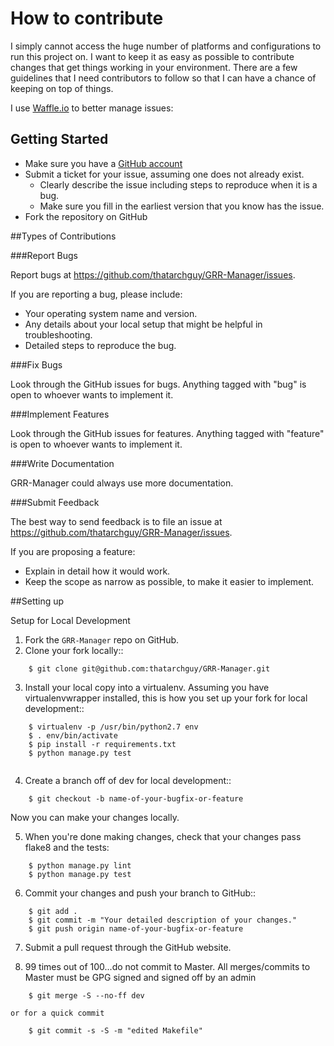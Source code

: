 # How to contribute

I simply cannot access the huge number of platforms and configurations to run this project on.
I want to keep it as easy as possible to contribute changes that
get things working in your environment. There are a few guidelines that I
need contributors to follow so that I can have a chance of keeping on
top of things.

I use [Waffle.io](https://waffle.io/thatarchguy/GRR-Manager) to better manage issues:

## Getting Started

* Make sure you have a [GitHub account](https://github.com/signup/free)
* Submit a ticket for your issue, assuming one does not already exist.
  * Clearly describe the issue including steps to reproduce when it is a bug.
  * Make sure you fill in the earliest version that you know has the issue.
* Fork the repository on GitHub

##Types of Contributions

###Report Bugs

Report bugs at https://github.com/thatarchguy/GRR-Manager/issues.

If you are reporting a bug, please include:

* Your operating system name and version.
* Any details about your local setup that might be helpful in troubleshooting.
* Detailed steps to reproduce the bug.

###Fix Bugs

Look through the GitHub issues for bugs. Anything tagged with "bug"
is open to whoever wants to implement it.

###Implement Features

Look through the GitHub issues for features. Anything tagged with "feature"
is open to whoever wants to implement it.

###Write Documentation

GRR-Manager could always use more documentation.

###Submit Feedback

The best way to send feedback is to file an issue at https://github.com/thatarchguy/GRR-Manager/issues.

If you are proposing a feature:

* Explain in detail how it would work.
* Keep the scope as narrow as possible, to make it easier to implement.


##Setting up

Setup for Local Development

1. Fork the `GRR-Manager` repo on GitHub.
2. Clone your fork locally::
```
    $ git clone git@github.com:thatarchguy/GRR-Manager.git
```
3. Install your local copy into a virtualenv. Assuming you have virtualenvwrapper installed, this is how you set up your fork for local development::
```
    $ virtualenv -p /usr/bin/python2.7 env
    $ . env/bin/activate 
    $ pip install -r requirements.txt
    $ python manage.py test
    
```
4. Create a branch off of dev for local development::
```
    $ git checkout -b name-of-your-bugfix-or-feature
``` 
   Now you can make your changes locally.

5. When you're done making changes, check that your changes pass flake8 and the tests:
```
    $ python manage.py lint
    $ python manage.py test
```

6. Commit your changes and push your branch to GitHub::
```
    $ git add .
    $ git commit -m "Your detailed description of your changes."
    $ git push origin name-of-your-bugfix-or-feature
```
7. Submit a pull request through the GitHub website.

8. 99 times out of 100...do not commit to Master.
    All merges/commits to Master must be GPG signed and signed off by an admin
```
    $ git merge -S --no-ff dev
```
    or for a quick commit
```  
    $ git commit -s -S -m "edited Makefile"
```
